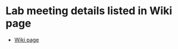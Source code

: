 # Lab meeting details listed in Wiki page
  - [Wiki page](https://github.com/xinyi-yuan/SD_Lab3/wiki)
